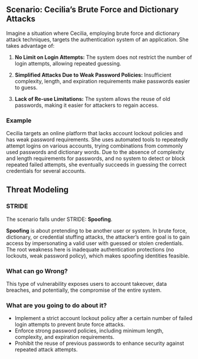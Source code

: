 ## Scenario: Cecilia’s Brute Force and Dictionary Attacks

Imagine a situation where Cecilia, employing brute force and dictionary attack techniques, targets the authentication system of an application. She takes advantage of:

1. **No Limit on Login Attempts:** The system does not restrict the number of login attempts, allowing repeated guessing.

2. **Simplified Attacks Due to Weak Password Policies:** Insufficient complexity, length, and expiration requirements make passwords easier to guess.

3. **Lack of Re-use Limitations:** The system allows the reuse of old passwords, making it easier for attackers to regain access.

### Example

Cecilia targets an online platform that lacks account lockout policies and has weak password requirements. She uses automated tools to repeatedly attempt logins on various accounts, trying combinations from commonly used passwords and dictionary words. Due to the absence of complexity and length requirements for passwords, and no system to detect or block repeated failed attempts, she eventually succeeds in guessing the correct credentials for several accounts.

## Threat Modeling

### STRIDE

The scenario falls under STRIDE: **Spoofing**.

**Spoofing** is about pretending to be another user or system.
In brute force, dictionary, or credential stuffing attacks, the attacker’s entire goal is to gain access by impersonating a valid user with guessed or stolen credentials.
The root weakness here is inadequate authentication protections (no lockouts, weak password policy), which makes spoofing identities feasible.

### What can go Wrong?

This type of vulnerability exposes users to account takeover, data breaches, and potentially, the compromise of the entire system.

### What are you going to do about it?

- Implement a strict account lockout policy after a certain number of failed login attempts to prevent brute force attacks.
- Enforce strong password policies, including minimum length, complexity, and expiration requirements.
- Prohibit the reuse of previous passwords to enhance security against repeated attack attempts.
